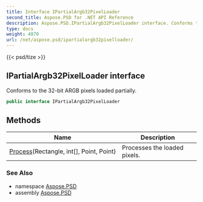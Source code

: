 ```yaml
---
title: Interface IPartialArgb32PixelLoader
second_title: Aspose.PSD for .NET API Reference
description: Aspose.PSD.IPartialArgb32PixelLoader interface. Conforms to the 32bit ARGB pixels loaded partially
type: docs
weight: 4870
url: /net/aspose.psd/ipartialargb32pixelloader/
---
```

{{< psd/tize >}}
## IPartialArgb32PixelLoader interface

Conforms to the 32-bit ARGB pixels loaded partially.

```csharp
public interface IPartialArgb32PixelLoader
```

## Methods

| Name | Description |
| --- | --- |
| [Process](../../aspose.psd/ipartialargb32pixelloader/process/)(Rectangle, int[], Point, Point) | Processes the loaded pixels. |

### See Also

* namespace [Aspose.PSD](../../aspose.psd/)
* assembly [Aspose.PSD](../../)


